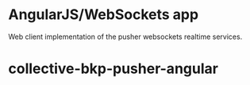 # AngularJS/WebSockets app

Web client implementation of the pusher websockets realtime services.
# collective-bkp-pusher-angular
